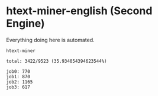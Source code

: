 # htext-miner-english (Second Engine)

Everything doing here is automated.

```
htext-miner

total: 3422/9523 (35.934054394623544%)

job0: 770
job1: 870
job2: 1165
job3: 617
```